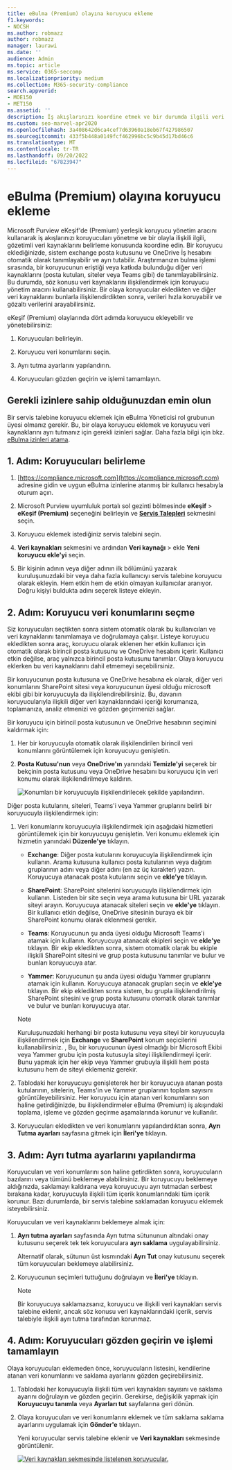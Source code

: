 ```yaml
---
title: eBulma (Premium) olayına koruyucu ekleme
f1.keywords:
- NOCSH
ms.author: robmazz
author: robmazz
manager: laurawi
ms.date: ''
audience: Admin
ms.topic: article
ms.service: O365-seccomp
ms.localizationpriority: medium
ms.collection: M365-security-compliance
search.appverid:
- MOE150
- MET150
ms.assetid: ''
description: İş akışlarınızı koordine etmek ve bir durumda ilgili veri kaynaklarını belirlemek için Microsoft Purview eKeşif'da (Premium) yerleşik koruyucu yönetim aracını kullanmayı öğrenin.
ms.custom: seo-marvel-apr2020
ms.openlocfilehash: 3a408642d6ca4cef7d63960a18eb67f427986507
ms.sourcegitcommit: 433f5b448a0149fcf462996bc5c9b45d17bd46c6
ms.translationtype: MT
ms.contentlocale: tr-TR
ms.lasthandoff: 09/20/2022
ms.locfileid: "67823947"
---
```

# <a name="add-custodians-to-an-ediscovery-premium-case"></a>eBulma (Premium) olayına koruyucu ekleme

Microsoft Purview eKeşif'de (Premium) yerleşik koruyucu yönetim aracını kullanarak iş akışlarınızı koruyucuları yönetme ve bir olayla ilişkili ilgili, gözetimli veri kaynaklarını belirleme konusunda koordine edin. Bir koruyucu eklediğinizde, sistem exchange posta kutusunu ve OneDrive İş hesabını otomatik olarak tanımlayabilir ve ayrı tutabilir. Araştırmanızın bulma işlemi sırasında, bir koruyucunun eriştiği veya katkıda bulunduğu diğer veri kaynaklarını (posta kutuları, siteler veya Teams gibi) de tanımlayabilirsiniz. Bu durumda, söz konusu veri kaynaklarını ilişkilendirmek için koruyucu yönetim aracını kullanabilirsiniz. Bir olaya koruyucular ekledikten ve diğer veri kaynaklarını bunlarla ilişkilendirdikten sonra, verileri hızla koruyabilir ve gözaltı verilerini arayabilirsiniz.

eKeşif (Premium) olaylarında dört adımda koruyucu ekleyebilir ve yönetebilirsiniz:

1. Koruyucuları belirleyin.

2. Koruyucu veri konumlarını seçin.

3. Ayrı tutma ayarlarını yapılandırın.

4. Koruyucuları gözden geçirin ve işlemi tamamlayın.

## <a name="make-sure-you-have-the-necessary-permissions"></a>Gerekli izinlere sahip olduğunuzdan emin olun

Bir servis talebine koruyucu eklemek için eBulma Yöneticisi rol grubunun üyesi olmanız gerekir. Bu, bir olaya koruyucu eklemek ve koruyucu veri kaynaklarını ayrı tutmanız için gerekli izinleri sağlar. Daha fazla bilgi için bkz. [eBulma izinleri atama](get-started-with-advanced-ediscovery.md#step-2-assign-ediscovery-permissions).

## <a name="step-1-identify-custodians"></a>1. Adım: Koruyucuları belirleme

1. [https://compliance.microsoft.com](https://compliance.microsoft.com) adresine gidin ve uygun eBulma izinlerine atanmış bir kullanıcı hesabıyla oturum açın.

2. Microsoft Purview uyumluluk portalı sol gezinti bölmesinde **eKeşif** > **eKeşif (Premium)** seçeneğini belirleyin ve [**Servis Talepleri**](https://go.microsoft.com/fwlink/p/?linkid=2173764) sekmesini seçin.

3. Koruyucu eklemek istediğiniz servis talebini seçin.

4. **Veri kaynakları** sekmesini ve ardından **Veri kaynağı** >  ekle **Yeni koruyucu ekle'yi** seçin.

5. Bir kişinin adının veya diğer adının ilk bölümünü yazarak kuruluşunuzdaki bir veya daha fazla kullanıcıyı servis talebine koruyucu olarak ekleyin. Hem etkin hem de etkin olmayan kullanıcılar aranıyor. Doğru kişiyi buldukta adını seçerek listeye ekleyin. 

## <a name="step-2-choose-custodian-data-locations"></a>2. Adım: Koruyucu veri konumlarını seçme

Siz koruyucuları seçtikten sonra sistem otomatik olarak bu kullanıcıları ve veri kaynaklarını tanımlamaya ve doğrulamaya çalışır. Listeye koruyucu ekledikten sonra araç, koruyucu olarak eklenen her etkin kullanıcı için otomatik olarak birincil posta kutusunu ve OneDrive hesabını içerir. Kullanıcı etkin değilse, araç yalnızca birincil posta kutusunu tanımlar. Olaya koruyucu eklerken bu veri kaynaklarını dahil etmemeyi seçebilirsiniz.

Bir koruyucunun posta kutusuna ve OneDrive hesabına ek olarak, diğer veri konumlarını SharePoint sitesi veya koruyucunun üyesi olduğu microsoft ekibi gibi bir koruyucuyla da ilişkilendirebilirsiniz. Bu, davanın koruyucularıyla ilişkili diğer veri kaynaklarındaki içeriği korumanıza, toplamanıza, analiz etmenizi ve gözden geçirmenizi sağlar.

Bir koruyucu için birincil posta kutusunun ve OneDrive hesabının seçimini kaldırmak için:

1. Her bir koruyucuyla otomatik olarak ilişkilendirilen birincil veri konumlarını görüntülemek için koruyucuyu genişletin.

2. **Posta Kutusu'nun** veya **OneDrive'ın** yanındaki **Temizle'yi** seçerek bir bekçinin posta kutusunu veya OneDrive hesabını bu koruyucu için veri konumu olarak ilişkilendirilmeye kaldırın.

   ![Konumları bir koruyucuyla ilişkilendirilecek şekilde yapılandırın.](../media/ConfigureCustodianLocations.png)

Diğer posta kutularını, siteleri, Teams'i veya Yammer gruplarını belirli bir koruyucuyla ilişkilendirmek için:

1. Veri konumlarını koruyucuyla ilişkilendirmek için aşağıdaki hizmetleri görüntülemek için bir koruyucuyu genişletin. Veri konumu eklemek için hizmetin yanındaki **Düzenle'ye** tıklayın.

   - **Exchange**: Diğer posta kutularını koruyucuyla ilişkilendirmek için kullanın. Arama kutusuna kullanıcı posta kutularının veya dağıtım gruplarının adını veya diğer adını (en az üç karakter) yazın. Koruyucuya atanacak posta kutularını seçin ve **ekle'ye** tıklayın.

   - **SharePoint**: SharePoint sitelerini koruyucuyla ilişkilendirmek için kullanın. Listeden bir site seçin veya arama kutusuna bir URL yazarak siteyi arayın. Koruyucuya atanacak siteleri seçin ve **ekle'ye** tıklayın. Bir kullanıcı etkin değilse, OneDrive sitesinin buraya ek bir SharePoint konumu olarak eklenmesi gerekir. 

   - **Teams**: Koruyucunun şu anda üyesi olduğu Microsoft Teams'i atamak için kullanın. Koruyucuya atanacak ekipleri seçin ve **ekle'ye** tıklayın. Bir ekip ekledikten sonra, sistem otomatik olarak bu ekiple ilişkili SharePoint sitesini ve grup posta kutusunu tanımlar ve bulur ve bunları koruyucuya atar.

   - **Yammer**: Koruyucunun şu anda üyesi olduğu Yammer gruplarını atamak için kullanın. Koruyucuya atanacak grupları seçin ve **ekle'ye** tıklayın. Bir ekip ekledikten sonra sistem, bu grupla ilişkilendirilmiş SharePoint sitesini ve grup posta kutusunu otomatik olarak tanımlar ve bulur ve bunları koruyucuya atar.

   > [!NOTE]
   > Kuruluşunuzdaki herhangi bir posta kutusunu veya siteyi bir koruyucuyla ilişkilendirmek için **Exchange** ve **SharePoint** konum seçicilerini kullanabilirsiniz. , Bu, bir koruyucunun üyesi olmadığı bir Microsoft Ekibi veya Yammer grubu için posta kutusuyla siteyi ilişkilendirmeyi içerir. Bunu yapmak için her ekip veya Yammer grubuyla ilişkili hem posta kutusunu hem de siteyi eklemeniz gerekir.

2. Tablodaki her koruyucuyu genişleterek her bir koruyucuya atanan posta kutularının, sitelerin, Teams'in ve Yammer gruplarının toplam sayısını görüntüleyebilirsiniz. Her koruyucu için atanan veri konumlarını son haline getirdiğinizde, bu ilişkilendirmeler eBulma (Premium) iş akışındaki toplama, işleme ve gözden geçirme aşamalarında korunur ve kullanılır.

3. Koruyucuları ekledikten ve veri konumlarını yapılandırdıktan sonra, **Ayrı Tutma ayarları** sayfasına gitmek için **İleri'ye** tıklayın.  

## <a name="step-3-configure-hold-settings"></a>3. Adım: Ayrı tutma ayarlarını yapılandırma

 Koruyucuları ve veri konumlarını son haline getirdikten sonra, koruyucuların bazılarını veya tümünü beklemeye alabilirsiniz. Bir koruyucuyu beklemeye aldığınızda, saklamayı kaldırana veya koruyucuyu ayrı tutmadan serbest bırakana kadar, koruyucuyla ilişkili tüm içerik konumlarındaki tüm içerik korunur. Bazı durumlarda, bir servis talebine saklamadan koruyucu eklemek isteyebilirsiniz.

Koruyucuları ve veri kaynaklarını beklemeye almak için:

1. **Ayrı tutma ayarları** sayfasında Ayrı tutma sütununun altındaki onay kutusunu seçerek tek tek koruyuculara **ayrı saklama** uygulayabilirsiniz.

   Alternatif olarak, sütunun üst kısmındaki **Ayrı Tut** onay kutusunu seçerek tüm koruyucuları beklemeye alabilirsiniz.

2. Koruyucunun seçimleri tuttuğunu doğrulayın ve **İleri'ye** tıklayın.

   > [!NOTE]
   > Bir koruyucuya saklamazsanız, koruyucu ve ilişkili veri kaynakları servis talebine eklenir, ancak söz konusu veri kaynaklarındaki içerik, servis talebiyle ilişkili ayrı tutma tarafından korunmaz.

## <a name="step-4-review-the-custodians-and-complete-the-process"></a>4. Adım: Koruyucuları gözden geçirin ve işlemi tamamlayın

Olaya koruyucuları eklemeden önce, koruyucuların listesini, kendilerine atanan veri konumlarını ve saklama ayarlarını gözden geçirebilirsiniz.

1. Tablodaki her koruyucuyla ilişkili tüm veri kaynakları sayısını ve saklama ayarını doğrulayın ve gözden geçirin. Gerekirse, değişiklik yapmak için **Koruyucuyu tanımla** veya **Ayarları tut** sayfalarına geri dönün.

2. Olaya koruyucuları ve veri konumlarını eklemek ve tüm saklama saklama ayarlarını uygulamak için **Gönder'e** tıklayın.

   Yeni koruyucular servis talebine eklenir ve **Veri kaynakları** sekmesinde görüntülenir.

   [![Veri kaynakları sekmesinde listelenen koruyucular.](../media/DataSourcesTab.png) ](../media/DataSourcesTab.png#lightbox)
